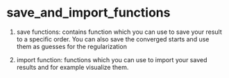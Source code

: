 # save_and_import_functions


1) save functions: contains function which you can use to save your result to a specific order. You can also save the converged starts and use them as guesses for the regularization

2) import function: functions which you can use to import your saved results and for example visualize them.
